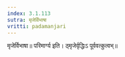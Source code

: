 ```yaml
---
index: 3.1.113
sutra: मृजेर्विभाषा
vritti: padamanjari
---
```


 मृजेर्विभाषा॥ परिमार्ग्य इति। ठ्मृजेर्वृद्धिःऽ पूर्ववत्कुत्वभ्॥